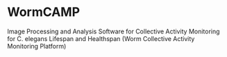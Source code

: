 # WormCAMP
Image Processing and Analysis Software for Collective Activity Monitoring for C. elegans Lifespan and Healthspan (Worm Collective Activity Monitoring Platform)
